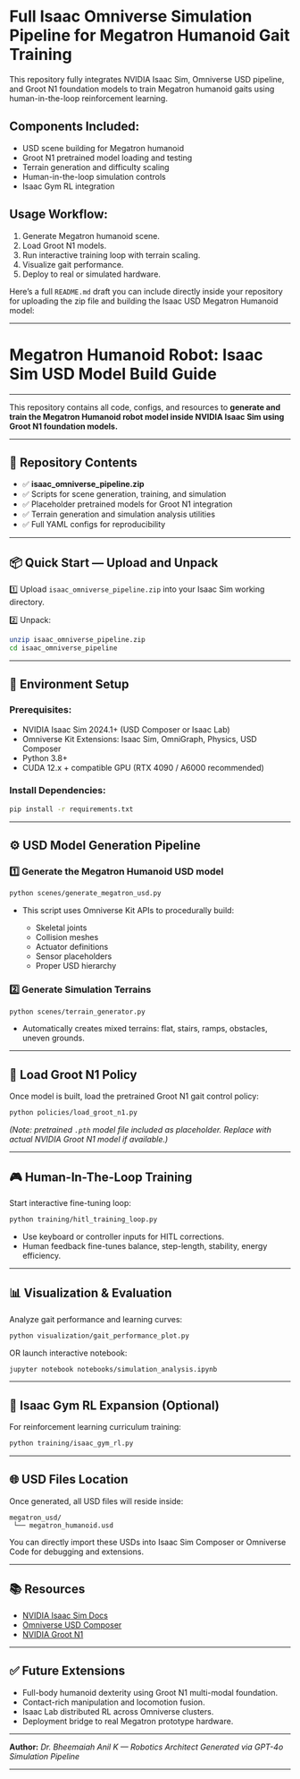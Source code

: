 
# Full Isaac Omniverse Simulation Pipeline for Megatron Humanoid Gait Training

This repository fully integrates NVIDIA Isaac Sim, Omniverse USD pipeline, and Groot N1 foundation models to train Megatron humanoid gaits using human-in-the-loop reinforcement learning.

## Components Included:
- USD scene building for Megatron humanoid
- Groot N1 pretrained model loading and testing
- Terrain generation and difficulty scaling
- Human-in-the-loop simulation controls
- Isaac Gym RL integration

## Usage Workflow:
1. Generate Megatron humanoid scene.
2. Load Groot N1 models.
3. Run interactive training loop with terrain scaling.
4. Visualize gait performance.
5. Deploy to real or simulated hardware.

Here’s a full `README.md` draft you can include directly inside your repository for uploading the zip file and building the Isaac USD Megatron Humanoid model:

---

# Megatron Humanoid Robot: Isaac Sim USD Model Build Guide

---

This repository contains all code, configs, and resources to **generate and train the Megatron Humanoid robot model inside NVIDIA Isaac Sim using Groot N1 foundation models.**

---

## 🚀 Repository Contents

* ✅ **isaac\_omniverse\_pipeline.zip**
* ✅ Scripts for scene generation, training, and simulation
* ✅ Placeholder pretrained models for Groot N1 integration
* ✅ Terrain generation and simulation analysis utilities
* ✅ Full YAML configs for reproducibility

---

## 📦 Quick Start — Upload and Unpack

1️⃣ Upload `isaac_omniverse_pipeline.zip` into your Isaac Sim working directory.

2️⃣ Unpack:

```bash
unzip isaac_omniverse_pipeline.zip
cd isaac_omniverse_pipeline
```

---

## 🔧 Environment Setup

### Prerequisites:

* NVIDIA Isaac Sim 2024.1+ (USD Composer or Isaac Lab)
* Omniverse Kit Extensions: Isaac Sim, OmniGraph, Physics, USD Composer
* Python 3.8+
* CUDA 12.x + compatible GPU (RTX 4090 / A6000 recommended)

### Install Dependencies:

```bash
pip install -r requirements.txt
```

---

## ⚙ USD Model Generation Pipeline

### 1️⃣ Generate the Megatron Humanoid USD model

```bash
python scenes/generate_megatron_usd.py
```

* This script uses Omniverse Kit APIs to procedurally build:

  * Skeletal joints
  * Collision meshes
  * Actuator definitions
  * Sensor placeholders
  * Proper USD hierarchy

### 2️⃣ Generate Simulation Terrains

```bash
python scenes/terrain_generator.py
```

* Automatically creates mixed terrains:
  flat, stairs, ramps, obstacles, uneven grounds.

---

## 🧠 Load Groot N1 Policy

Once model is built, load the pretrained Groot N1 gait control policy:

```bash
python policies/load_groot_n1.py
```

*(Note: pretrained `.pth` model file included as placeholder. Replace with actual NVIDIA Groot N1 model if available.)*

---

## 🎮 Human-In-The-Loop Training

Start interactive fine-tuning loop:

```bash
python training/hitl_training_loop.py
```

* Use keyboard or controller inputs for HITL corrections.
* Human feedback fine-tunes balance, step-length, stability, energy efficiency.

---

## 📊 Visualization & Evaluation

Analyze gait performance and learning curves:

```bash
python visualization/gait_performance_plot.py
```

OR launch interactive notebook:

```bash
jupyter notebook notebooks/simulation_analysis.ipynb
```

---

## 🧪 Isaac Gym RL Expansion (Optional)

For reinforcement learning curriculum training:

```bash
python training/isaac_gym_rl.py
```

---

## 🌐 USD Files Location

Once generated, all USD files will reside inside:

```
megatron_usd/
 └── megatron_humanoid.usd
```

You can directly import these USDs into Isaac Sim Composer or Omniverse Code for debugging and extensions.

---

## 📚 Resources

* [NVIDIA Isaac Sim Docs](https://docs.omniverse.nvidia.com/isaacsim/latest/)
* [Omniverse USD Composer](https://developer.nvidia.com/nvidia-omniverse-platform)
* [NVIDIA Groot N1](https://nvidianews.nvidia.com/news/nvidia-isaac-gr00t-n1-open-humanoid-robot-foundation-model)

---

## ✅ Future Extensions

* Full-body humanoid dexterity using Groot N1 multi-modal foundation.
* Contact-rich manipulation and locomotion fusion.
* Isaac Lab distributed RL across Omniverse clusters.
* Deployment bridge to real Megatron prototype hardware.

---

**Author:**
*Dr. Bheemaiah Anil K — Robotics Architect*
*Generated via GPT-4o Simulation Pipeline*

---




